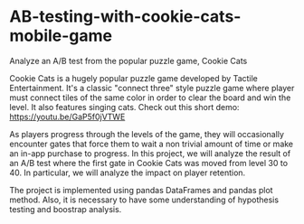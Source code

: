 # AB-testing-with-cookie-cats-mobile-game
Analyze an A/B test from the popular puzzle game, Cookie Cats

Cookie Cats is a hugely popular puzzle game developed by Tactile Entertainment.  It's a classic "connect three" style puzzle game where player must connect tiles of the same color in order to clear the board and win the level. It also features singing cats. Check out this short demo:
https://youtu.be/GaP5f0jVTWE

As players progress through the levels of the game, they will occasionally encounter gates that force them to wait a non trivial amount of time or make an in-app purchase to progress. In this project, we will analyze the result of an A/B test where the first gate in Cookie Cats was moved from level 30 to 40. In particular, we will analyze the impact on player retention. 

The project is implemented using pandas DataFrames and pandas plot method. Also, it is necessary to have some understanding of hypothesis testing and boostrap analysis.
